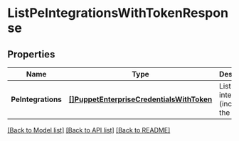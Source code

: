 # ListPeIntegrationsWithTokenResponse

## Properties

Name | Type | Description | Notes
------------ | ------------- | ------------- | -------------
**PeIntegrations** | [**[]PuppetEnterpriseCredentialsWithToken**](PuppetEnterpriseCredentialsWithToken.md) | List of PE integrations (including the token) | 

[[Back to Model list]](../README.md#documentation-for-models) [[Back to API list]](../README.md#documentation-for-api-endpoints) [[Back to README]](../README.md)



